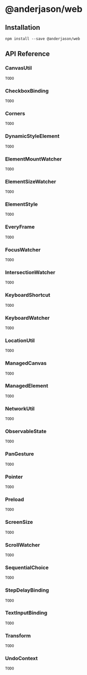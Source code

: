 # @anderjason/web

## Installation

`npm install --save @anderjason/web`

## API Reference

### CanvasUtil

`TODO`

### CheckboxBinding

`TODO`

### Corners

`TODO`

### DynamicStyleElement

`TODO`

### ElementMountWatcher

`TODO`

### ElementSizeWatcher

`TODO`

### ElementStyle

`TODO`

### EveryFrame

`TODO`

### FocusWatcher

`TODO`

### IntersectionWatcher

`TODO`

### KeyboardShortcut

`TODO`

### KeyboardWatcher

`TODO`

### LocationUtil

`TODO`

### ManagedCanvas

`TODO`

### ManagedElement

`TODO`

### NetworkUtil

`TODO`

### ObservableState

`TODO`

### PanGesture

`TODO`

### Pointer

`TODO`

### Preload

`TODO`

### ScreenSize

`TODO`

### ScrollWatcher

`TODO`

### SequentialChoice

`TODO`

### StepDelayBinding

`TODO`

### TextInputBinding

`TODO`

### Transform

`TODO`

### UndoContext

`TODO`
